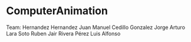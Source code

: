 # ComputerAnimation

Team:
Hernandez Hernandez Juan Manuel
Cedillo Gonzalez Jorge Arturo
Lara Soto Ruben Jair
Rivera Pérez Luis Alfonso
